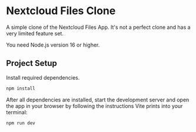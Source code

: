 # Nextcloud Files Clone

A simple clone of the Nextcloud Files App. It's not a perfect clone and has a very limited feature set.

You need Node.js version 16 or higher.

## Project Setup

Install required dependencies.

```sh
npm install
```

After all dependencies are installed, start the development server and open the app in your browser by following the instructions Vite prints into your terminal:

```sh
npm run dev
```